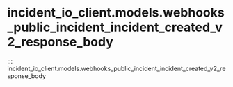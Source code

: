 # incident_io_client.models.webhooks_public_incident_incident_created_v2_response_body

::: incident_io_client.models.webhooks_public_incident_incident_created_v2_response_body
